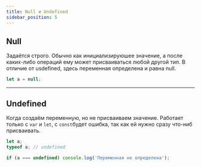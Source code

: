 ```yaml
---
title: Null и Undefined
sidebar_position: 5
---
```


## Null

Задаётся строго. Обычно как инициализируюшее значение, а после каких-либо операций ему может присваиваться любой другой тип. В отличие от usdefined, здесь переменная определена и равна null.

```js
let a = null;
```

***

## Undefined

Когда создаём переменную, но не присваиваем значение. Работает только с ```var``` и ```let```, с ```const```будет ошибка, так как ей нужно сразу что-ниб присваивать.

```js
let a;
typeof a; // undefined

if (a === undefined) console.log('Переменная не определена');
```
